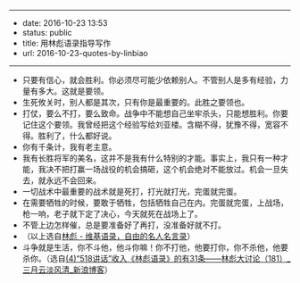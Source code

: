 - --
- date: 2016-10-23 13:53
- status: public
- title: 用林彪语录指导写作
- url: 2016-10-23-quotes-by-linbiao
- --
- 只要有信心，就会胜利。你必须尽可能少依赖别人。不管别人是多有经验，力量有多大。这就是要领。
- 生死攸关时，别人都是其次，只有你是最重要的。此胜之要领也。
- 打仗，要么不打，要么致命。战争中不能想自己坐牢杀头，只能想胜利。你要记住这个要领。我曾经把这个经验写给刘亚楼。含糊不得，犹豫不得，宽容不得。胜利了，什么都好说。
- 你有千条计，我有老主意。
- 我有长胜将军的美名，这并不是我有什么特别的才能。事实上，我只有一种才能，我决不把打赢一场战役的机会搞砸，这个机会绝对不能放过。机会一旦失去，就永远不会回来。
- 一切战术中最重要的战术就是死打，打光就打光，完蛋就完蛋。
- 在需要牺牲的时候，要敢于牺牲，包括牺牲自己在内。完蛋就完蛋，上战场，枪一响，老子就下定了决心，今天就死在战场上了。
- 不管上边怎样催，总是要准备好了再打，没准备好就不打。
- （以上选自[林彪 - 维基语录，自由的名人名言录](https://zh.wikiquote.org/zh-hans/%E6%9E%97%E5%BD%AA)）
- 斗争就是生活，你不斗他，他斗你嘛！你不打他，他要打你，你不杀他，他要杀你。（选自[(4)“518讲话”收入《林彪语录》的有31条——林彪大讨论（181）_三月云淡风清_新浪博客](http://blog.sina.com.cn/s/blog_82c7dbe801011k15.html)）
